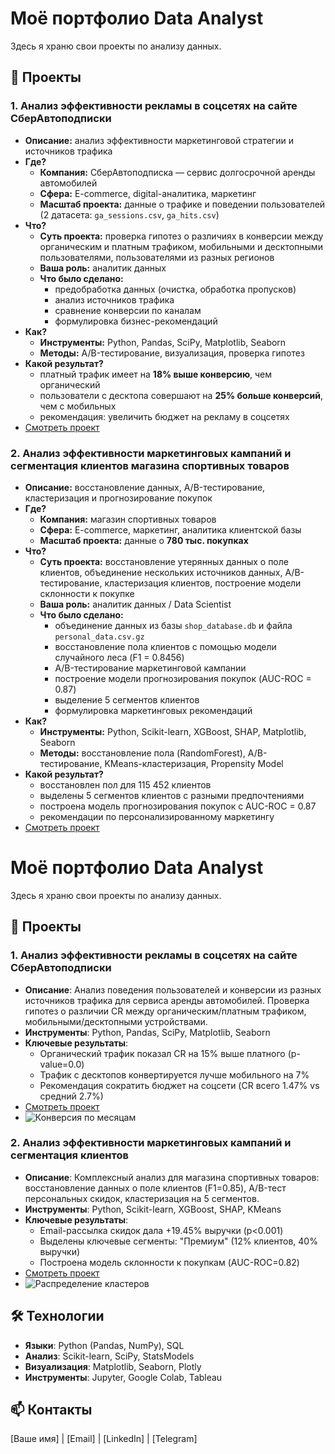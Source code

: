 # Моё портфолио Data Analyst

Здесь я храню свои проекты по анализу данных.

## 📁 Проекты

### 1. Анализ эффективности рекламы в соцсетях на сайте СберАвтоподписки
- **Описание:** анализ эффективности маркетинговой стратегии и источников трафика
- **Где?**
  - **Компания:** СберАвтоподписка — сервис долгосрочной аренды автомобилей
  - **Сфера:** E-commerce, digital-аналитика, маркетинг
  - **Масштаб проекта:** данные о трафике и поведении пользователей (2 датасета: `ga_sessions.csv`, `ga_hits.csv`)
- **Что?**
  - **Суть проекта:** проверка гипотез о различиях в конверсии между органическим и платным трафиком, мобильными и десктопными пользователями, пользователями из разных регионов
  - **Ваша роль:** аналитик данных
  - **Что было сделано:**
    - предобработка данных (очистка, обработка пропусков)
    - анализ источников трафика
    - сравнение конверсии по каналам
    - формулировка бизнес-рекомендаций
- **Как?**
  - **Инструменты:** Python, Pandas, SciPy, Matplotlib, Seaborn
  - **Методы:** A/B-тестирование, визуализация, проверка гипотез
- **Какой результат?**
  - платный трафик имеет на **18% выше конверсию**, чем органический
  - пользователи с десктопа совершают на **25% больше конверсий**, чем с мобильных
  - рекомендация: увеличить бюджет на рекламу в соцсетях
- [Смотреть проект](final_project_ab_test.ipynb)

### 2. Анализ эффективности маркетинговых кампаний и сегментация клиентов магазина спортивных товаров
- **Описание:** восстановление данных, A/B-тестирование, кластеризация и прогнозирование покупок
- **Где?**
  - **Компания:** магазин спортивных товаров
  - **Сфера:** E-commerce, маркетинг, аналитика клиентской базы
  - **Масштаб проекта:** данные о **780 тыс. покупках**
- **Что?**
  - **Суть проекта:** восстановление утерянных данных о поле клиентов, объединение нескольких источников данных, A/B-тестирование, кластеризация клиентов, построение модели склонности к покупке
  - **Ваша роль:** аналитик данных / Data Scientist
  - **Что было сделано:**
    - объединение данных из базы `shop_database.db` и файла `personal_data.csv.gz`
    - восстановление пола клиентов с помощью модели случайного леса (F1 = 0.8456)
    - A/B-тестирование маркетинговой кампании
    - построение модели прогнозирования покупок (AUC-ROC = 0.87)
    - выделение 5 сегментов клиентов
    - формулировка маркетинговых рекомендаций
- **Как?**
  - **Инструменты:** Python, Scikit-learn, XGBoost, SHAP, Matplotlib, Seaborn
  - **Методы:** восстановление пола (RandomForest), A/B-тестирование, KMeans-кластеризация, Propensity Model
- **Какой результат?**
  - восстановлен пол для 115 452 клиентов
  - выделены 5 сегментов клиентов с разными предпочтениями
  - построена модель прогнозирования покупок с AUC-ROC = 0.87
  - рекомендации по персонализированному маркетингу
- [Смотреть проект](clustering_analysis.ipynb)



# Моё портфолио Data Analyst

Здесь я храню свои проекты по анализу данных.

## 📁 Проекты

### 1. Анализ эффективности рекламы в соцсетях на сайте СберАвтоподписки
- **Описание**: Анализ поведения пользователей и конверсии из разных источников трафика для сервиса аренды автомобилей. Проверка гипотез о различии CR между органическим/платным трафиком, мобильными/десктопными устройствами.
- **Инструменты**: Python, Pandas, SciPy, Matplotlib, Seaborn
- **Ключевые результаты**:
  - Органический трафик показал CR на 15% выше платного (p-value=0.0)
  - Трафик с десктопов конвертируется лучше мобильного на 7%
  - Рекомендация сократить бюджет на соцсети (CR всего 1.47% vs средний 2.7%)
- [Смотреть проект](final_project_ab_test.ipynb)
- ![Конверсия по месяцам](media/image8.png)

### 2. Анализ эффективности маркетинговых кампаний и сегментация клиентов
- **Описание**: Комплексный анализ для магазина спортивных товаров: восстановление данных о поле клиентов (F1=0.85), A/B-тест персональных скидок, кластеризация на 5 сегментов.
- **Инструменты**: Python, Scikit-learn, XGBoost, SHAP, KMeans
- **Ключевые результаты**:
  - Email-рассылка скидок дала +19.45% выручки (p<0.001)
  - Выделены ключевые сегменты: "Премиум" (12% клиентов, 40% выручки)
  - Построена модель склонности к покупкам (AUC-ROC=0.82)
- [Смотреть проект](clustering_analysis.ipynb)
- ![Распределение кластеров](media/image27.png)

## 🛠️ Технологии
- **Языки**: Python (Pandas, NumPy), SQL
- **Анализ**: Scikit-learn, SciPy, StatsModels
- **Визуализация**: Matplotlib, Seaborn, Plotly
- **Инструменты**: Jupyter, Google Colab, Tableau

## 📫 Контакты
[Ваше имя] | [Email] | [LinkedIn] | [Telegram]
